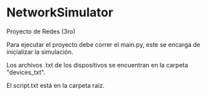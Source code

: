 # NetworkSimulator

Proyecto de Redes (3ro)

Para ejecutar el proyecto debe correr el main.py, este se encarga de inicializar la simulación.

Los archivos .txt de los dispositivos se encuentran en la carpeta "devices_txt".

El script.txt está en la carpeta raíz.
